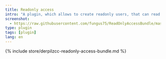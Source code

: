 ```yaml
---
title: Readonly access
intro: "A plugin, which allows to create readonly users, that can read times recorded for a special company."
screenshot: 
  - https://raw.githubusercontent.com/fungus75/ReadOnlyAccessBundle/master/screenshot.jpg
type: plugin
tags: [plugin]
lang: en
---
```


{% include store/derpilzcc-readonly-access-bundle.md %}
